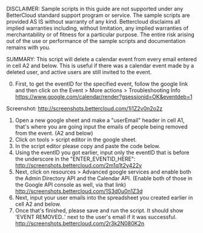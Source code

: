DISCLAIMER: Sample scripts in this guide are not supported under any BetterCloud standard support program or service. The sample scripts are provided AS IS without warranty of any kind. Bettercloud disclaims all implied warranties including, without limitation, any implied warranties of merchantability or of fitness for a particular purpose. The entire risk arising out of the use or performance of the sample scripts and documentation remains with you.

SUMMARY: This script will delete a calendar event from every email entered in cell A2 and below. This is useful if there was a calendar event made by a deleted user, and active users are still invited to the event.

0) First, to get the eventID for the specified event, follow the google link and then click on the Event > More actions > Troubleshooting Info  https://www.google.com/calendar/render?gsessionid=OK&eventdeb=1

Screenshot: http://screenshots.bettercloud.com/1j1Z2v0n2o2z

1) Open a new google sheet and make a "userEmail" header in cell A1, that's where you are going input the emails of people being removed from the event. (A2 and below)
2) Click on tools > script editor in the google sheet.
3) In the script editor please copy and paste the code below. 
4) Using the eventID you got earlier, input only the eventID that is before the underscore in the "ENTER_EVENTID_HERE": http://screenshots.bettercloud.com/2m1q1t2y422v
5) Next, click on resources > Advanced google services and enable both the Admin Directory API and the Calendar API. (Enable both of those in the Google API console as well, via that link) http://screenshots.bettercloud.com/1S3d0u0n1Z3d
6) Next, input your user emails into the spreadsheet you created earlier in cell A2 and below.
7) Once that's finished, please save and run the script. It should show 'EVENT REMOVED..' next to the user's email if it was successful. http://screenshots.bettercloud.com/2r3k2N080K2n
